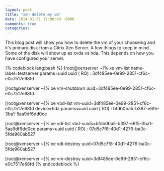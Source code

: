 ```yaml
---
layout: post
title: "xen delete my vm"
date: 2014-01-31 17:00:49 -0800
comments: true
categories: 
---
```


This blog post will show you how to delete the vm of your chooseing and it's 
primary disk from a Citrix Xen Server. A few things to keep in mind. Some of 
the disk will show up as xvda vs hda. This depends on how you have configured
your server. 

{% codeblock lang:bash %}
[root@xenserver ~]% xe vm-list name-label=testserver params=uuid
uuid ( RO)    : 3df485ee-0e99-2851-cf6c-e0c7517e68fd

[root@xenserver ~]% xe vm-shutdown uuid=3df485ee-0e99-2851-cf6c-e0c7517e68fd

[root@xenserver ~]% xe vbd-list vm-uuid=3df485ee-0e99-2851-cf6c-e0c7517e68fd device=hda params=uuid
uuid ( RO)    : bfdb0ba5-b397-e6f5-3ba1-5aa9df6dd0ce

[root@xenserver ~]% xe vdi-list vbd-uuids=bfdb0ba5-b397-e6f5-3ba1-5aa9df6dd0ce params=uuid
uuid ( RO)    : 07d5c7f8-40d1-4276-ba0c-5fde960ab527

[root@xenserver ~]% xe vdi-destroy uuid=07d5c7f8-40d1-4276-ba0c-5fde960ab527

[root@xenserver ~]% xe vm-destroy uuid=3df485ee-0e99-2851-cf6c-e0c7517e68fd
{% endcodeblock %}
